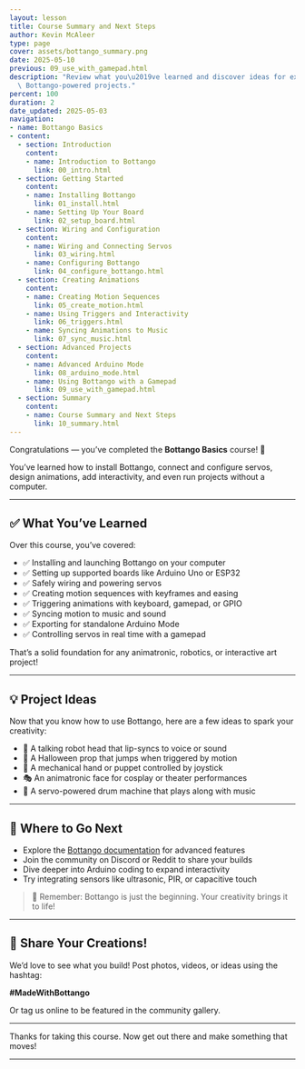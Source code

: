 ```yaml
---
layout: lesson
title: Course Summary and Next Steps
author: Kevin McAleer
type: page
cover: assets/bottango_summary.png
date: 2025-05-10
previous: 09_use_with_gamepad.html
description: "Review what you\u2019ve learned and discover ideas for expanding your\
  \ Bottango-powered projects."
percent: 100
duration: 2
date_updated: 2025-05-03
navigation:
- name: Bottango Basics
- content:
  - section: Introduction
    content:
    - name: Introduction to Bottango
      link: 00_intro.html
  - section: Getting Started
    content:
    - name: Installing Bottango
      link: 01_install.html
    - name: Setting Up Your Board
      link: 02_setup_board.html
  - section: Wiring and Configuration
    content:
    - name: Wiring and Connecting Servos
      link: 03_wiring.html
    - name: Configuring Bottango
      link: 04_configure_bottango.html
  - section: Creating Animations
    content:
    - name: Creating Motion Sequences
      link: 05_create_motion.html
    - name: Using Triggers and Interactivity
      link: 06_triggers.html
    - name: Syncing Animations to Music
      link: 07_sync_music.html
  - section: Advanced Projects
    content:
    - name: Advanced Arduino Mode
      link: 08_arduino_mode.html
    - name: Using Bottango with a Gamepad
      link: 09_use_with_gamepad.html
  - section: Summary
    content:
    - name: Course Summary and Next Steps
      link: 10_summary.html
---
```



Congratulations — you’ve completed the **Bottango Basics** course! 🎉

You’ve learned how to install Bottango, connect and configure servos, design animations, add interactivity, and even run projects without a computer.

---

## ✅ What You’ve Learned

Over this course, you’ve covered:

- ✅ Installing and launching Bottango on your computer  
- ✅ Setting up supported boards like Arduino Uno or ESP32  
- ✅ Safely wiring and powering servos  
- ✅ Creating motion sequences with keyframes and easing  
- ✅ Triggering animations with keyboard, gamepad, or GPIO  
- ✅ Syncing motion to music and sound  
- ✅ Exporting for standalone Arduino Mode  
- ✅ Controlling servos in real time with a gamepad  

That’s a solid foundation for any animatronic, robotics, or interactive art project!

---

## 💡 Project Ideas

Now that you know how to use Bottango, here are a few ideas to spark your creativity:

- 🤖 A talking robot head that lip-syncs to voice or sound
- 🎃 A Halloween prop that jumps when triggered by motion
- 🦾 A mechanical hand or puppet controlled by joystick
- 🎭 An animatronic face for cosplay or theater performances
- 🎼 A servo-powered drum machine that plays along with music

---

## 🔗 Where to Go Next

- Explore the [Bottango documentation](https://bottango.com/docs) for advanced features
- Join the community on Discord or Reddit to share your builds
- Dive deeper into Arduino coding to expand interactivity
- Try integrating sensors like ultrasonic, PIR, or capacitive touch

> 🚀 Remember: Bottango is just the beginning. Your creativity brings it to life!

---

## 📣 Share Your Creations!

We’d love to see what you build! Post photos, videos, or ideas using the hashtag:

**#MadeWithBottango**

Or tag us online to be featured in the community gallery.

---

Thanks for taking this course. Now get out there and make something that moves!

---

